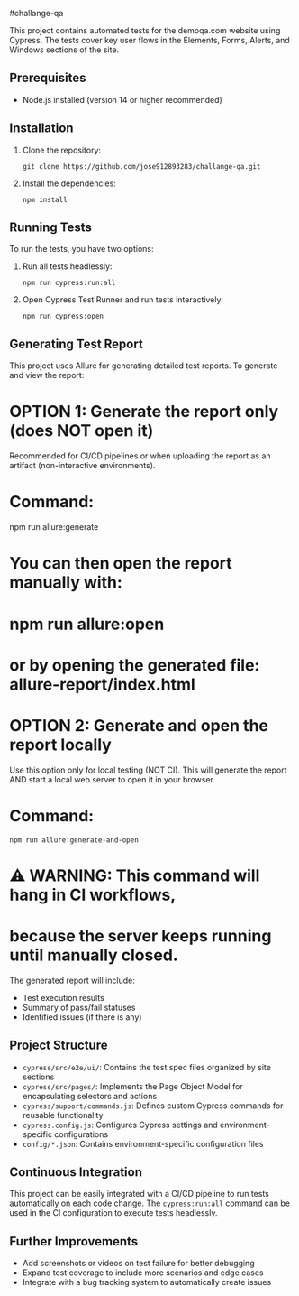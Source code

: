 #challange-qa

This project contains automated tests for the demoqa.com website using Cypress. The tests cover key user flows in the Elements, Forms, Alerts, and Windows sections of the site.

## Prerequisites

- Node.js installed (version 14 or higher recommended)

## Installation

1. Clone the repository:
   ```
   git clone https://github.com/jose912893283/challange-qa.git
   ```
3. Install the dependencies:
   ```
   npm install
   ```
## Running Tests

To run the tests, you have two options:

1. Run all tests headlessly:
   ```
   npm run cypress:run:all
   ```
2. Open Cypress Test Runner and run tests interactively:
   ```
   npm run cypress:open
   ```
## Generating Test Report

This project uses Allure for generating detailed test reports. To generate and view the report:

# OPTION 1: Generate the report only (does NOT open it)
  Recommended for CI/CD pipelines or when uploading the report
   as an artifact (non-interactive environments).

# Command:
  npm run allure:generate

# You can then open the report manually with:
# npm run allure:open
# or by opening the generated file: allure-report/index.html

#  OPTION 2: Generate and open the report locally
  Use this option only for local testing (NOT CI).
  This will generate the report AND start a local web server
  to open it in your browser.
 
# Command:
    npm run allure:generate-and-open

# ⚠️ WARNING: This command will hang in CI workflows,
# because the server keeps running until manually closed.

The generated report will include:
- Test execution results
- Summary of pass/fail statuses
- Identified issues (if there is any)

## Project Structure

- `cypress/src/e2e/ui/`: Contains the test spec files organized by site sections
- `cypress/src/pages/`: Implements the Page Object Model for encapsulating selectors and actions
- `cypress/support/commands.js`: Defines custom Cypress commands for reusable functionality
- `cypress.config.js`: Configures Cypress settings and environment-specific configurations
- `config/*.json`: Contains environment-specific configuration files

## Continuous Integration

This project can be easily integrated with a CI/CD pipeline to run tests automatically on each code change. The `cypress:run:all` command can be used in the CI configuration to execute tests headlessly.

## Further Improvements

- Add screenshots or videos on test failure for better debugging
- Expand test coverage to include more scenarios and edge cases
- Integrate with a bug tracking system to automatically create issues 
